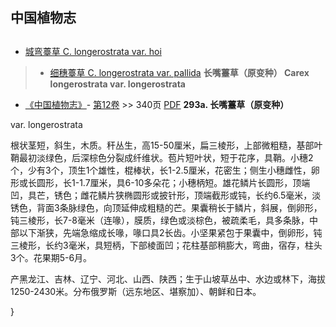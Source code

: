 
## 中国植物志
## 
* [城弯薹草  C.  longerostrata var. hoi](Carex-longerostrata-var-hoi-城弯薹草.md)
> * [细穗薹草  C.  longerostrata var. pallida](Carex-longerostrata-var-pallida-细穗薹草.md)
**长嘴薹草（原变种） Carex longerostrata var. longerostrata**

* [《中国植物志》](http://www.iplant.cn/frps)- [第12卷](http://www.iplant.cn/frps/vol/12) >> 340页 [PDF](http://www.iplant.cn/frps/pdf/12/340.pdf)
**293a. 长嘴薹草（原变种）**

var. longerostrata

根状茎短，斜生，木质。秆丛生，高15-50厘米，扁三棱形，上部微粗糙，基部叶鞘最初淡绿色，后深棕色分裂成纤维状。苞片短叶状，短于花序，具鞘。小穗2个，少有3个，顶生1个雄性，棍棒状，长1-2.5厘米，花密生；侧生小穗雌性，卵形或长圆形，长1-1.7厘米，具6-10多朵花；小穗柄短。雄花鳞片长圆形，顶端凹，具芒，锈色；雌花鳞片狭椭圆形或披针形，顶端截形或钝，长约6.5毫米，淡锈色，背面3条脉绿色，向顶延伸成粗糙的芒。果囊稍长于鳞片，斜展，倒卵形，钝三棱形，长7-8毫米（连喙），膜质，绿色或淡棕色，被疏柔毛，具多条脉，中部以下渐狭，先端急缩成长喙，喙口具2长齿。小坚果紧包于果囊中，倒卵形，钝三棱形，长约3毫米，具短柄，下部棱面凹；花柱基部稍膨大，弯曲，宿存，柱头3个。花果期5-6月。

产黑龙江、吉林、辽宁、河北、山西、陕西；生于山坡草丛中、水边或林下，海拔1250-2430米。分布俄罗斯（远东地区、堪察加）、朝鲜和日本。

}